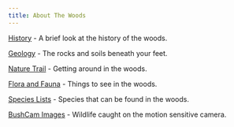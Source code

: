 ```yaml
---
title: About The Woods
---
```

[History](history) - A brief look at the history of the woods.

[Geology](geology) - The rocks and soils beneath your feet.

[Nature Trail](nature-trail) - Getting around in the woods.

[Flora and Fauna](flora-and-fauna) - Things to see in the woods.

[Species Lists](/#species/Home) - Species that can be found in the woods.

[BushCam Images](bushcam) - Wildlife caught on the motion sensitive camera.